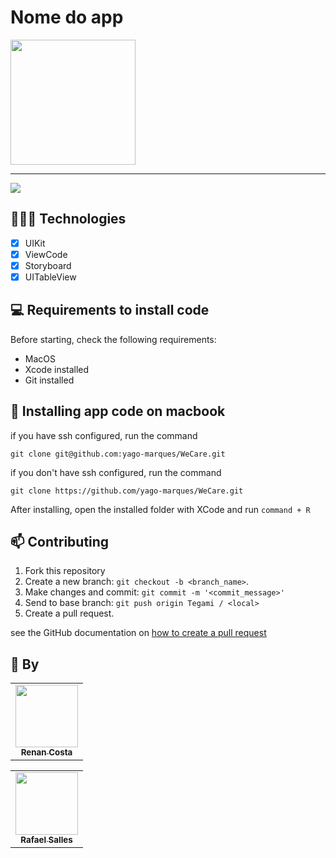 # Nome do app

<img width="200" src="logo-url">

<hr>

<img src="https://img.shields.io/badge/Swift-FA7343?style=for-the-badge&logo=swift&logoColor=white">

## 👩🏾‍💻 Technologies
- [x] UIKit
- [x] ViewCode
- [x] Storyboard
- [x] UITableView

## 💻 Requirements to install code

Before starting, check the following requirements:
* MacOS
* Xcode installed
* Git installed

## 🚀 Installing app code on macbook

if you have ssh configured, run the command
```
git clone git@github.com:yago-marques/WeCare.git
```
if you don't have ssh configured, run the command
```
git clone https://github.com/yago-marques/WeCare.git
```

After installing, open the installed folder with XCode and run `command + R`

## 📫 Contributing
1. Fork this repository
2. Create a new branch: `git checkout -b <branch_name>`.
3. Make changes and commit: `git commit -m '<commit_message>'`
4. Send to base branch: `git push origin Tegami / <local>`
5. Create a pull request.

see the GitHub documentation on [how to create a pull request](https://help.github.com/en/github/collaborating-with-issues-and-pull-requests/creating-a-pull-request)

## 🤝 By

<table>
  <tr>
    <td align="center">
      <a href="https://github.com/renanzitoo">
        <img src="https://avatars.githubusercontent.com/u/91814882?v=4" width="100px;"/><br>
        <sub>
          <b>Renan Costa</b>
        </sub>
      </a>
    </td>
  </tr>
</table>
<table>
  <tr>
    <td align="center">
      <a href="https://github.com/rafaelsalles0">
        <img src="https://avatars.githubusercontent.com/u/76059989?v=4" width="100px;"/><br>
        <sub>
          <b>Rafael Salles</b>
        </sub>
      </a>
    </td>
  </tr>
</table>
